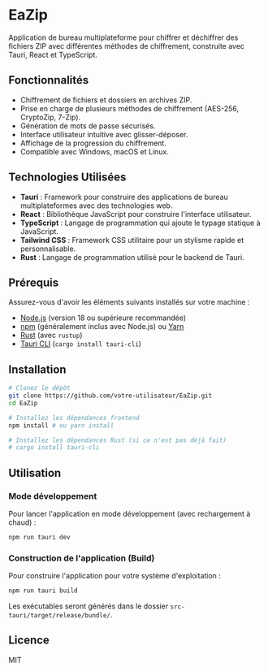 # EaZip

Application de bureau multiplateforme pour chiffrer et déchiffrer des fichiers ZIP avec différentes méthodes de chiffrement, construite avec Tauri, React et TypeScript.

## Fonctionnalités

*   Chiffrement de fichiers et dossiers en archives ZIP.
*   Prise en charge de plusieurs méthodes de chiffrement (AES-256, CryptoZip, 7-Zip).
*   Génération de mots de passe sécurisés.
*   Interface utilisateur intuitive avec glisser-déposer.
*   Affichage de la progression du chiffrement.
*   Compatible avec Windows, macOS et Linux.

## Technologies Utilisées

*   **Tauri** : Framework pour construire des applications de bureau multiplateformes avec des technologies web.
*   **React** : Bibliothèque JavaScript pour construire l'interface utilisateur.
*   **TypeScript** : Langage de programmation qui ajoute le typage statique à JavaScript.
*   **Tailwind CSS** : Framework CSS utilitaire pour un stylisme rapide et personnalisable.
*   **Rust** : Langage de programmation utilisé pour le backend de Tauri.

## Prérequis

Assurez-vous d'avoir les éléments suivants installés sur votre machine :

*   [Node.js](https://nodejs.org/) (version 18 ou supérieure recommandée)
*   [npm](https://www.npmjs.com/) (généralement inclus avec Node.js) ou [Yarn](https://yarnpkg.com/)
*   [Rust](https://www.rust-lang.org/tools/install) (avec `rustup`)
*   [Tauri CLI](https://tauri.app/v1/guides/getting-started/prerequisites#install-tauri-cli) (`cargo install tauri-cli`)

## Installation

```bash
# Clonez le dépôt
git clone https://github.com/votre-utilisateur/EaZip.git
cd EaZip

# Installez les dépendances frontend
npm install # ou yarn install

# Installez les dépendances Rust (si ce n'est pas déjà fait)
# cargo install tauri-cli
```

## Utilisation

### Mode développement

Pour lancer l'application en mode développement (avec rechargement à chaud) :

```bash
npm run tauri dev
```

### Construction de l'application (Build)

Pour construire l'application pour votre système d'exploitation :

```bash
npm run tauri build
```

Les exécutables seront générés dans le dossier `src-tauri/target/release/bundle/`.

## Licence
MIT
